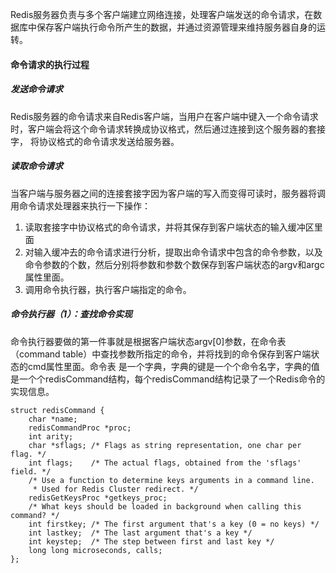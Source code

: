 Redis服务器负责与多个客户端建立网络连接，处理客户端发送的命令请求，在数据库中保存客户端执行命令所产生的数据，并通过资源管理来维持服务器自身的运转。
#### 命令请求的执行过程
##### 发送命令请求
Redis服务器的命令请求来自Redis客户端，当用户在客户端中键入一个命令请求时，客户端会将这个命令请求转换成协议格式，然后通过连接到这个服务器的套接字，
将协议格式的命令请求发送给服务器。
##### 读取命令请求
当客户端与服务器之间的连接套接字因为客户端的写入而变得可读时，服务器将调用命令请求处理器来执行一下操作：

1. 读取套接字中协议格式的命令请求，并将其保存到客户端状态的输入缓冲区里面
2. 对输入缓冲去的命令请求进行分析，提取出命令请求中包含的命令参数，以及命令参数的个数，然后分别将参数和参数个数保存到客户端状态的argv和argc属性里面。
3. 调用命令执行器，执行客户端指定的命令。

##### 命令执行器（1）：查找命令实现
命令执行器要做的第一件事就是根据客户端状态argv[0]参数，在命令表（command table）中查找参数所指定的命令，并将找到的命令保存到客户端状态的cmd属性里面。命令表
是一个字典，字典的键是一个个命令名字，字典的值是一个个redisCommand结构，每个redisCommand结构记录了一个Redis命令的实现信息。

```
struct redisCommand {
    char *name;
    redisCommandProc *proc;
    int arity;
    char *sflags; /* Flags as string representation, one char per flag. */
    int flags;    /* The actual flags, obtained from the 'sflags' field. */
    /* Use a function to determine keys arguments in a command line.
     * Used for Redis Cluster redirect. */
    redisGetKeysProc *getkeys_proc;
    /* What keys should be loaded in background when calling this command? */
    int firstkey; /* The first argument that's a key (0 = no keys) */
    int lastkey;  /* The last argument that's a key */
    int keystep;  /* The step between first and last key */
    long long microseconds, calls;
};
```